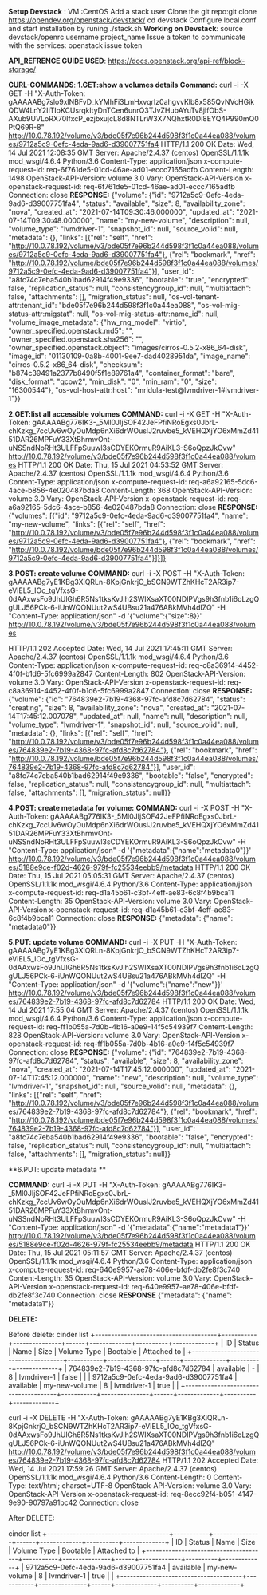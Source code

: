 **Setup Devstack** : 
      VM :CentOS
      Add a stack user
      Clone the git repo:git clone https://opendev.org/openstack/devstack/ 
      cd devstack
      Configure local.conf and start installation by runing ./stack.sh
**Working on Devstack**:
    source devstack/openrc username project_name
    Issue a token to communicate with the services: openstack issue token 
    
**API_REFRENCE GUIDE USED**:
    https://docs.openstack.org/api-ref/block-storage/

**CURL-COMMANDS**:
**1.GET:show a volumes details**
**Command:** curl -i -X GET -H "X-Auth-Token: gAAAAABg7slo9xlNBFvD_kYMhFi3LmHxvqrIz0ahgvvKlb8x585QvNVcHGikQDW4LnY2IiTIoKCUsrqkltyDnTCen6unrQ3TJvZHubAYuTv8jlfObS-AXub9UVLoRX70IfxcP_ezjbxujcL8d8NTLrW3X7NQhxtR0Di8EYQ4P990mQ0PtQ69R-8" http://10.0.78.192/volume/v3/bde05f7e96b244d598f3f1c0a44ea088/volumes/9712a5c9-0efc-4eda-9ad6-d39007751fa4
HTTP/1.1 200 OK
Date: Wed, 14 Jul 2021 12:08:35 GMT
Server: Apache/2.4.37 (centos) OpenSSL/1.1.1k mod_wsgi/4.6.4 Python/3.6
Content-Type: application/json
x-compute-request-id: req-6f761de5-01cd-46ae-ad01-eccc7165adfb
Content-Length: 1498
OpenStack-API-Version: volume 3.0
Vary: OpenStack-API-Version
x-openstack-request-id: req-6f761de5-01cd-46ae-ad01-eccc7165adfb
Connection: close
**RESPONSE:**
{"volume": {"id": "9712a5c9-0efc-4eda-9ad6-d39007751fa4", "status": "available", "size": 8, "availability_zone": "nova", "created_at": "2021-07-14T09:30:46.000000", "updated_at": "2021-07-14T09:30:48.000000", "name": "my-new-volume", "description": null, "volume_type": "lvmdriver-1", "snapshot_id": null, "source_volid": null, "metadata": {}, "links": [{"rel": "self", "href": "http://10.0.78.192/volume/v3/bde05f7e96b244d598f3f1c0a44ea088/volumes/9712a5c9-0efc-4eda-9ad6-d39007751fa4"}, {"rel": "bookmark", "href": "http://10.0.78.192/volume/bde05f7e96b244d598f3f1c0a44ea088/volumes/9712a5c9-0efc-4eda-9ad6-d39007751fa4"}], "user_id": "a8fc74c7eba540b1bad62914f49e9336", "bootable": "true", "encrypted": false, "replication_status": null, "consistencygroup_id": null, "multiattach": false, "attachments": [], "migration_status": null, "os-vol-tenant-attr:tenant_id": "bde05f7e96b244d598f3f1c0a44ea088", "os-vol-mig-status-attr:migstat": null, "os-vol-mig-status-attr:name_id": null, "volume_image_metadata": {"hw_rng_model": "virtio", "owner_specified.openstack.md5": "", "owner_specified.openstack.sha256": "", "owner_specified.openstack.object": "images/cirros-0.5.2-x86_64-disk", "image_id": "01130109-0a8b-4001-9ee7-dad4028951da", "image_name": "cirros-0.5.2-x86_64-disk", "checksum": "b874c39491a2377b8490f5f1e89761a4", "container_format": "bare", "disk_format": "qcow2", "min_disk": "0", "min_ram": "0", "size": "16300544"}, "os-vol-host-attr:host": "mridula-test@lvmdriver-1#lvmdriver-1"}}

**2.GET:list all accessible volumes**
**COMMAND:** curl -i -X GET -H "X-Auth-Token: gAAAAABg776IK3-_5Ml0JIjSOF42JeFPfiNRoEgxs0JbrL-chKzkg_7ccUv6wOyOuMdp6nXi6drWOuslJ2ruvbe5_kVEHQXjYO6xMmZd4151DAR26MPFuY33XtBhrmvOnt-uNSSndNoRHt3ULFFpSuuwl3sCDYEKOrmuR9AiKL3-S6oQpzJkCvw"  http://10.0.78.192/volume/v3/bde05f7e96b244d598f3f1c0a44ea088/volumes
HTTP/1.1 200 OK
Date: Thu, 15 Jul 2021 04:53:52 GMT
Server: Apache/2.4.37 (centos) OpenSSL/1.1.1k mod_wsgi/4.6.4 Python/3.6
Content-Type: application/json
x-compute-request-id: req-a6a92165-5dc6-4ace-b856-4e020487bda8
Content-Length: 368
OpenStack-API-Version: volume 3.0
Vary: OpenStack-API-Version
x-openstack-request-id: req-a6a92165-5dc6-4ace-b856-4e020487bda8
Connection: close
**RESPONSE:**
{"volumes": [{"id": "9712a5c9-0efc-4eda-9ad6-d39007751fa4", "name": "my-new-volume", "links": [{"rel": "self", "href": "http://10.0.78.192/volume/v3/bde05f7e96b244d598f3f1c0a44ea088/volumes/9712a5c9-0efc-4eda-9ad6-d39007751fa4"}, {"rel": "bookmark", "href": "http://10.0.78.192/volume/bde05f7e96b244d598f3f1c0a44ea088/volumes/9712a5c9-0efc-4eda-9ad6-d39007751fa4"}]}]}



**3.POST: create volume**
**COMMAND:** curl -i -X POST -H "X-Auth-Token: gAAAAABg7yE1KBg3XiQRLn-8KpjGnkrjO_bSCN9WTZhKHcT2AR3ip7-eVIEL5_IOc_tgVfxsG-0dAAxwsFo9JhUlGh6R5Ns1tksKvJlh2SWIXsaXT00NDIPVgs9h3fnb1i6oLzgQgULJ56PCk-6-iUnWQONUut2wS4UBsu21a476ABkMVh4dIZQ" -H "Content-Type: application/json" -d '{"volume":{"size":8}}' http://10.0.78.192/volume/v3/bde05f7e96b244d598f3f1c0a44ea088/volumes

HTTP/1.1 202 Accepted
Date: Wed, 14 Jul 2021 17:45:11 GMT
Server: Apache/2.4.37 (centos) OpenSSL/1.1.1k mod_wsgi/4.6.4 Python/3.6
Content-Type: application/json
x-compute-request-id: req-c8a36914-4452-4f0f-b1d6-5fc6999a2847
Content-Length: 802
OpenStack-API-Version: volume 3.0
Vary: OpenStack-API-Version
x-openstack-request-id: req-c8a36914-4452-4f0f-b1d6-5fc6999a2847
Connection: close
**RESPONSE:**
{"volume": {"id": "764839e2-7b19-4368-97fc-afd8c7d62784", "status": "creating", "size": 8, "availability_zone": "nova", "created_at": "2021-07-14T17:45:12.007078", "updated_at": null, "name": null, "description": null, "volume_type": "lvmdriver-1", "snapshot_id": null, "source_volid": null, "metadata": {}, "links": [{"rel": "self", "href": "http://10.0.78.192/volume/v3/bde05f7e96b244d598f3f1c0a44ea088/volumes/764839e2-7b19-4368-97fc-afd8c7d62784"}, {"rel": "bookmark", "href": "http://10.0.78.192/volume/bde05f7e96b244d598f3f1c0a44ea088/volumes/764839e2-7b19-4368-97fc-afd8c7d62784"}], "user_id": "a8fc74c7eba540b1bad62914f49e9336", "bootable": "false", "encrypted": false, "replication_status": null, "consistencygroup_id": null, "multiattach": false, "attachments": [], "migration_status": null}}

**4.POST: create metadata for volume:**
**COMMAND:** curl -i -X POST -H "X-Auth-Token: gAAAAABg776IK3-_5Ml0JIjSOF42JeFPfiNRoEgxs0JbrL-chKzkg_7ccUv6wOyOuMdp6nXi6drWOuslJ2ruvbe5_kVEHQXjYO6xMmZd4151DAR26MPFuY33XtBhrmvOnt-uNSSndNoRHt3ULFFpSuuwl3sCDYEKOrmuR9AiKL3-S6oQpzJkCvw" -H "Content-Type: application/json" -d '{"metadata":{"name":"metadata0"}}' http://10.0.78.192/volume/v3/bde05f7e96b244d598f3f1c0a44ea088/volumes/5188e9ce-f02d-4626-979f-fc25534eebb9/metadata
HTTP/1.1 200 OK
Date: Thu, 15 Jul 2021 05:05:31 GMT
Server: Apache/2.4.37 (centos) OpenSSL/1.1.1k mod_wsgi/4.6.4 Python/3.6
Content-Type: application/json
x-compute-request-id: req-d1a45b61-c3bf-4eff-ae83-6c8f4b9bca11
Content-Length: 35
OpenStack-API-Version: volume 3.0
Vary: OpenStack-API-Version
x-openstack-request-id: req-d1a45b61-c3bf-4eff-ae83-6c8f4b9bca11
Connection: close
**RESPONSE:**
{"metadata": {"name": "metadata0"}}



**5.PUT: update volume**
**COMMAND:** curl -i -X PUT -H "X-Auth-Token: gAAAAABg7yE1KBg3XiQRLn-8KpjGnkrjO_bSCN9WTZhKHcT2AR3ip7-eVIEL5_IOc_tgVfxsG-0dAAxwsFo9JhUlGh6R5Ns1tksKvJlh2SWIXsaXT00NDIPVgs9h3fnb1i6oLzgQgULJ56PCk-6-iUnWQONUut2wS4UBsu21a476ABkMVh4dIZQ" -H "Content-Type: application/json" -d '{"volume":{"name":"new"}}' http://10.0.78.192/volume/v3/bde05f7e96b244d598f3f1c0a44ea088/volumes/764839e2-7b19-4368-97fc-afd8c7d62784
HTTP/1.1 200 OK
Date: Wed, 14 Jul 2021 17:55:04 GMT
Server: Apache/2.4.37 (centos) OpenSSL/1.1.1k mod_wsgi/4.6.4 Python/3.6
Content-Type: application/json
x-compute-request-id: req-ff1b055a-7d0b-4b16-a0e9-14f5c54939f7
Content-Length: 828
OpenStack-API-Version: volume 3.0
Vary: OpenStack-API-Version
x-openstack-request-id: req-ff1b055a-7d0b-4b16-a0e9-14f5c54939f7
Connection: close
**RESPONSE:**
{"volume": {"id": "764839e2-7b19-4368-97fc-afd8c7d62784", "status": "available", "size": 8, "availability_zone": "nova", "created_at": "2021-07-14T17:45:12.000000", "updated_at": "2021-07-14T17:45:12.000000", "name": "new", "description": null, "volume_type": "lvmdriver-1", "snapshot_id": null, "source_volid": null, "metadata": {}, "links": [{"rel": "self", "href": "http://10.0.78.192/volume/v3/bde05f7e96b244d598f3f1c0a44ea088/volumes/764839e2-7b19-4368-97fc-afd8c7d62784"}, {"rel": "bookmark", "href": "http://10.0.78.192/volume/bde05f7e96b244d598f3f1c0a44ea088/volumes/764839e2-7b19-4368-97fc-afd8c7d62784"}], "user_id": "a8fc74c7eba540b1bad62914f49e9336", "bootable": "false", "encrypted": false, "replication_status": null, "consistencygroup_id": null, "multiattach": false, "attachments": [], "migration_status": null}}

**6.PUT: update metadata **  

**COMMAND:** curl -i -X PUT -H "X-Auth-Token: gAAAAABg776IK3-_5Ml0JIjSOF42JeFPfiNRoEgxs0JbrL-chKzkg_7ccUv6wOyOuMdp6nXi6drWOuslJ2ruvbe5_kVEHQXjYO6xMmZd4151DAR26MPFuY33XtBhrmvOnt-uNSSndNoRHt3ULFFpSuuwl3sCDYEKOrmuR9AiKL3-S6oQpzJkCvw" -H "Content-Type: application/json" -d '{"metadata":{"name":"metadata1"}}' http://10.0.78.192/volume/v3/bde05f7e96b244d598f3f1c0a44ea088/volumes/5188e9ce-f02d-4626-979f-fc25534eebb9/metadata
HTTP/1.1 200 OK
Date: Thu, 15 Jul 2021 05:11:57 GMT
Server: Apache/2.4.37 (centos) OpenSSL/1.1.1k mod_wsgi/4.6.4 Python/3.6
Content-Type: application/json
x-compute-request-id: req-640e9957-ae78-406e-bfdf-db2fe8f3c740
Content-Length: 35
OpenStack-API-Version: volume 3.0
Vary: OpenStack-API-Version
x-openstack-request-id: req-640e9957-ae78-406e-bfdf-db2fe8f3c740
Connection: close
**RESPONSE**
{"metadata": {"name": "metadata1"}}


**DELETE:**

Before delete:
cinder list
+--------------------------------------+-----------+---------------+------+-------------+----------+-------------+
| ID                                   | Status    | Name          | Size | Volume Type | Bootable | Attached to |
+--------------------------------------+-----------+---------------+------+-------------+----------+-------------+
| 764839e2-7b19-4368-97fc-afd8c7d62784 | available | -             | 8    | lvmdriver-1 | false    |             |
| 9712a5c9-0efc-4eda-9ad6-d39007751fa4 | available | my-new-volume | 8    | lvmdriver-1 | true     |             |
+--------------------------------------+-----------+---------------+------+-------------+----------+-------------+


curl -i -X DELETE -H "X-Auth-Token: gAAAAABg7yE1KBg3XiQRLn-8KpjGnkrjO_bSCN9WTZhKHcT2AR3ip7-eVIEL5_IOc_tgVfxsG-0dAAxwsFo9JhUlGh6R5Ns1tksKvJlh2SWIXsaXT00NDIPVgs9h3fnb1i6oLzgQgULJ56PCk-6-iUnWQONUut2wS4UBsu21a476ABkMVh4dIZQ"  http://10.0.78.192/volume/v3/bde05f7e96b244d598f3f1c0a44ea088/volumes/764839e2-7b19-4368-97fc-afd8c7d62784
HTTP/1.1 202 Accepted
Date: Wed, 14 Jul 2021 17:59:26 GMT
Server: Apache/2.4.37 (centos) OpenSSL/1.1.1k mod_wsgi/4.6.4 Python/3.6
Content-Length: 0
Content-Type: text/html; charset=UTF-8
OpenStack-API-Version: volume 3.0
Vary: OpenStack-API-Version
x-openstack-request-id: req-8ecc92f4-b051-4147-9e90-90797a91bc42
Connection: close



After DELETE:

cinder list
+--------------------------------------+-----------+---------------+------+-------------+----------+-------------+
| ID                                   | Status    | Name          | Size | Volume Type | Bootable | Attached to |
+--------------------------------------+-----------+---------------+------+-------------+----------+-------------+
| 9712a5c9-0efc-4eda-9ad6-d39007751fa4 | available | my-new-volume | 8    | lvmdriver-1 | true     |             |
+--------------------------------------+-----------+---------------+------+-------------+----------+-------------+



